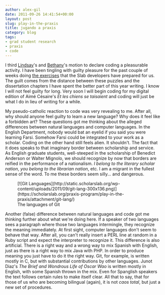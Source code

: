 ```yaml
---
author: alex-gil
date: 2011-09-26 14:41:54+00:00
layout: post
slug: play-in-the-praxis
title: jugando a praxis
category: blog
tags:
- grad student research
- praxis
- code
---
```


I third [Lindsay](https://scholarslab.org/praxis-program/the-pleasures-of-programming/)'s and [Bethany](https://scholarslab.org/praxis-program/ruby-slippers/)'s motion to declare coding a pleasurable activity. I have been tingling with guilty pleasure for the past couple of weeks doing [the exercises](http://praxis.scholarslab.org/exercises/) that the Slab developers have prepared for us. The guilt comes from the distance between these puzzles and the dissertation chapters I have spent the better part of this year writing. I know I will not feel guilty for long. Very soon I will begin coding for my digital edition of Aimé Césaire's _Et les chiens se taisaient_ and coding will just be what I do in lieu of writing for a while.

My pseudo-catholic reaction to code was very revealing to me. After all, why should anyone feel guilty to learn a new language? Why does it feel like a forbidden art? These questions got me thinking about the alleged differences between natural languages and computer languages. In the English Department, nobody would bat an eyelid if you said you were learning Farsi. Somehow Farsi could be integrated to your work as a scholar. Coding on the other hand still feels alien. It shouldn't. The fact that it does speaks to that imaginary border between scholarship and service. As English graduate students, well-steeped in the scholarship of Benedict Anderson or Walter Mignolo, we should recognize by now that borders are reified in the performance of a nationalism. _I belong to the literary scholar nation_, _you belong to the librarian nation_, etc. I am a migrant in the fullest sense of the word. To me these borders seem silly... and dangerous.

<figure>
  [![Git Languages](http://static.scholarslab.org/wp-content/uploads/2011/09/git-lang-300x136.png)](https://scholarslab.org/praxis-program/play-in-the-praxis/attachment/git-lang/)
  <figcaption>
The languages of Git
</figcaption>

</figure>

Another (false) difference between natural languages and code got me thinking further about what we're doing here. If a speaker of two languages sees a paragraph where those two languages intermingle, they recognize the meaning immediately. At first sight, computer languages don't seem to behave that way. After all, you can't really insert a PERL line at random in a Ruby script and expect the interpreter to recognize it. This difference is also artificial. There is a right way and a wrong way to mix Spanish with English, just as there is a right way to mix Java with PHP. In order to produce meaning you just have to do it the right way. Git, for example, is written mostly in C, but with substantial contributions by other languages. Junot Diaz's _The Brief and Wondrous Life of Oscar Wao_ is written mostly in English, with some Spanish thrown in the mix. Even for Spanglish speakers the text follows certain rules to make itself clear. All that to say, that for those of us who are becoming bilingual (again), it is not _caos total_, but just a new set of procedures.
